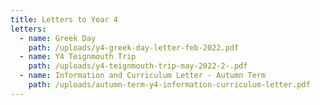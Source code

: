 ```yaml
---
title: Letters to Year 4
letters:
  - name: Greek Day
    path: /uploads/y4-greek-day-letter-feb-2022.pdf
  - name: Y4 Teignmouth Trip
    path: /uploads/y4-teignmouth-trip-may-2022-2-.pdf
  - name: Information and Curriculum Letter - Autumn Term
    path: /uploads/autumn-term-y4-information-curriculum-letter.pdf
---
```

